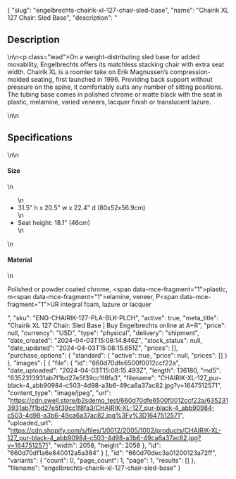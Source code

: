{
  "slug": "engelbrechts-chairik-xl-127-chair-sled-base",
  "name": "Chairik XL 127 Chair: Sled Base",
  "description": "<h2>Description</h2>\n<!-- split -->\n<p class=\"lead\">On a weight-distributing sled base for added movability, Engelbrechts offers its matchless stacking chair with extra seat width. Chairik XL is a roomier take on Erik Magnussen’s compression-molded seating, first launched in 1996. Providing back support without pressure on the spine, it comfortably suits any number of sitting positions. The tubing base comes in polished chrome or matte black with the seat in plastic, melamine, varied veneers, lacquer finish or translucent lazure. </p>\n<!-- split -->\n<h2>Specifications</h2>\n<!-- split -->\n<h4>Size</h4>\n<ul>\n<li>31.5\" h x 20.5\" w x 22.4\" d (80x52x56.9cm)</li>\n<li>Seat height: 18.1\" (46cm)</li>\n</ul>\n<h4>Material</h4>\n<p>Polished or powder coated chrome, <span data-mce-fragment=\"1\">plastic, m</span><span data-mce-fragment=\"1\">elamine, veneer, P</span><span data-mce-fragment=\"1\">UR integral foam, lazure or lacquer</span></p>",
  "sku": "ENG-CHAIRIK-127-PLA-BLK-PLCH",
  "active": true,
  "meta_title": "Chairik XL 127 Chair: Sled Base | Buy Engelbrechts online at A+R",
  "price": null,
  "currency": "USD",
  "type": "physical",
  "delivery": "shipment",
  "date_created": "2024-04-03T15:08:14.846Z",
  "stock_status": null,
  "date_updated": "2024-04-03T15:08:15.651Z",
  "prices": [],
  "purchase_options": {
    "standard": {
      "active": true,
      "price": null,
      "prices": []
    }
  },
  "images": [
    {
      "file": {
        "id": "660d70dfe6500f0012ccf22a",
        "date_uploaded": "2024-04-03T15:08:15.493Z",
        "length": 136180,
        "md5": "6352313931ab7f1bd27e5f39cc1f8fa3",
        "filename": "CHAIRIK-XL-127_pur-black-4_abb90984-c503-4d98-a3b6-49ca6a37ac82.jpg?v=1647512571",
        "content_type": "image/jpeg",
        "url": "https://cdn.swell.store/b2sdemo_test/660d70dfe6500f0012ccf22a/6352313931ab7f1bd27e5f39cc1f8fa3/CHAIRIK-XL-127_pur-black-4_abb90984-c503-4d98-a3b6-49ca6a37ac82.jpg%3Fv%3D1647512571",
        "uploaded_url": "https://cdn.shopify.com/s/files/1/0012/2005/1002/products/CHAIRIK-XL-127_pur-black-4_abb90984-c503-4d98-a3b6-49ca6a37ac82.jpg?v=1647512571",
        "width": 2058,
        "height": 2058
      },
      "id": "660d70df1a6e840012a5a384"
    }
  ],
  "id": "660d70dec3a01200123a72ff",
  "variants": {
    "count": 0,
    "page_count": 1,
    "page": 1,
    "results": []
  },
  "filename": "engelbrechts-chairik-xl-127-chair-sled-base"
}